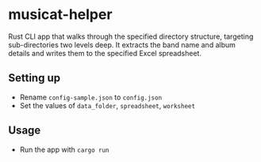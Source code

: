 musicat-helper
===========================

Rust CLI app that walks through the specified directory structure, targeting sub-directories two levels deep. It extracts the band name and album details and writes them to the specified Excel spreadsheet.

Setting up
-------

* Rename `config-sample.json` to `config.json`
* Set the values of `data_folder`, `spreadsheet`, `worksheet`

Usage
-------

* Run the app with `cargo run`
